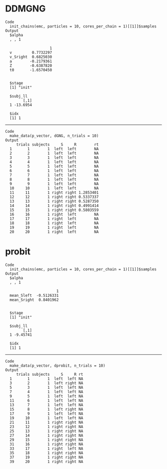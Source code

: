 # DDMGNG

    Code
      init_chains(emc, particles = 10, cores_per_chain = 1)[[1]]$samples
    Output
      $alpha
      , , 1
      
                        1
      v         0.7732297
      v_Sright  0.6825030
      a        -0.2179361
      Z        -0.6387820
      t0       -1.6570450
      
      
      $stage
      [1] "init"
      
      $subj_ll
            [,1]
      1 -13.6954
      
      $idx
      [1] 1
      

---

    Code
      make_data(p_vector, dGNG, n_trials = 10)
    Output
         trials subjects     S     R        rt
      1       1        1  left  left        NA
      2       2        1  left  left        NA
      3       3        1  left  left        NA
      4       4        1  left  left        NA
      5       5        1  left  left        NA
      6       6        1  left  left        NA
      7       7        1  left  left        NA
      8       8        1  left  left        NA
      9       9        1  left  left        NA
      10     10        1  left  left        NA
      11     11        1 right right 1.2853401
      12     12        1 right right 0.5337337
      13     13        1 right right 0.5287350
      14     14        1 right right 0.4991414
      15     15        1 right right 0.5803559
      16     16        1 right  left        NA
      17     17        1 right  left        NA
      18     18        1 right  left        NA
      19     19        1 right  left        NA
      20     20        1 right  left        NA

# probit

    Code
      init_chains(emc, particles = 10, cores_per_chain = 1)[[1]]$samples
    Output
      $alpha
      , , 1
      
                           1
      mean_Sleft  -0.5126331
      mean_Sright  0.8401962
      
      
      $stage
      [1] "init"
      
      $subj_ll
            [,1]
      1 -9.45741
      
      $idx
      [1] 1
      

---

    Code
      make_data(p_vector, dprobit, n_trials = 10)
    Output
         trials subjects     S     R rt
      1       1        1  left  left NA
      3       2        1  left right NA
      5       3        1  left  left NA
      7       4        1  left  left NA
      9       5        1  left  left NA
      11      6        1  left  left NA
      13      7        1  left  left NA
      15      8        1  left right NA
      17      9        1  left  left NA
      19     10        1  left  left NA
      21     11        1 right right NA
      23     12        1 right right NA
      25     13        1 right right NA
      27     14        1 right right NA
      29     15        1 right right NA
      31     16        1 right right NA
      33     17        1 right  left NA
      35     18        1 right right NA
      37     19        1 right right NA
      39     20        1 right right NA

